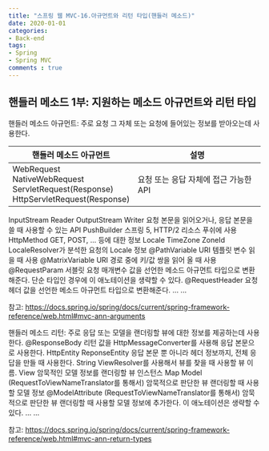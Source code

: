 ```yaml
---  
title: "스프링 웹 MVC-16.아규먼트와 리턴 타입(핸들러 메소드)"
date: 2020-01-01
categories: 
- Back-end
tags:
- Spring 
- Spring MVC
comments : true
---
```


## 핸들러 메소드 1부: 지원하는 메소드 아규먼트와 리턴 타입
핸들러 메소드 아규먼트: 주로 요청 그 자체 또는 요청에 들어있는 정보를 받아오는데 사용한다.

|핸들러 메소드 아규먼트|설명|
|----------------|---|
|WebRequest<br>NativeWebRequest<br>ServletRequest(Response)<br>HttpServletRequest(Response)|요청 또는 응답 자체에 접근 가능한 API|




InputStream
Reader
OutputStream
Writer
요청 본문을 읽어오거나, 응답 본문을 쓸 때 사용할 수 있는 API
PushBuilder
스프링 5, HTTP/2 리소스 푸쉬에 사용
HttpMethod
GET, POST, ... 등에 대한 정보
Locale
TimeZone
ZoneId
LocaleResolver가 분석한 요청의 Locale 정보
@PathVariable
URI 템플릿 변수 읽을 때 사용
@MatrixVariable
URI 경로 중에 키/값 쌍을 읽어 올 때 사용
@RequestParam
서블릿 요청 매개변수 값을 선언한 메소드 아규먼트 타입으로 변환해준다.
단순 타입인 경우에 이 애노테이션을 생략할 수 있다.
@RequestHeader
요청 헤더 값을 선언한 메소드 아규먼트 타입으로 변환해준다.
...
...

참고: https://docs.spring.io/spring/docs/current/spring-framework-reference/web.html#mvc-ann-arguments

핸들러 메소드 리턴: 주로 응답 또는 모델을 랜더링할 뷰에 대한 정보를 제공하는데 사용한다.
@ResponseBody
리턴 값을 HttpMessageConverter를 사용해 응답 본문으로 사용한다.
HttpEntity
ReponseEntity
응답 본문 뿐 아니라 헤더 정보까지, 전체 응답을 만들 때 사용한다.
String
ViewResolver를 사용해서 뷰를 찾을 때 사용할 뷰 이름.
View
암묵적인 모델 정보를 랜더링할 뷰 인스턴스
Map
Model
(RequestToViewNameTranslator를 통해서) 암묵적으로 판단한 뷰 랜더링할 때 사용할 모델 정보
@ModelAttribute
(RequestToViewNameTranslator를 통해서) 암묵적으로 판단한 뷰 랜더링할 때 사용할 모델 정보에 추가한다.
이 애노테이션은 생략할 수 있다.
...
...

참고: https://docs.spring.io/spring/docs/current/spring-framework-reference/web.html#mvc-ann-return-types

